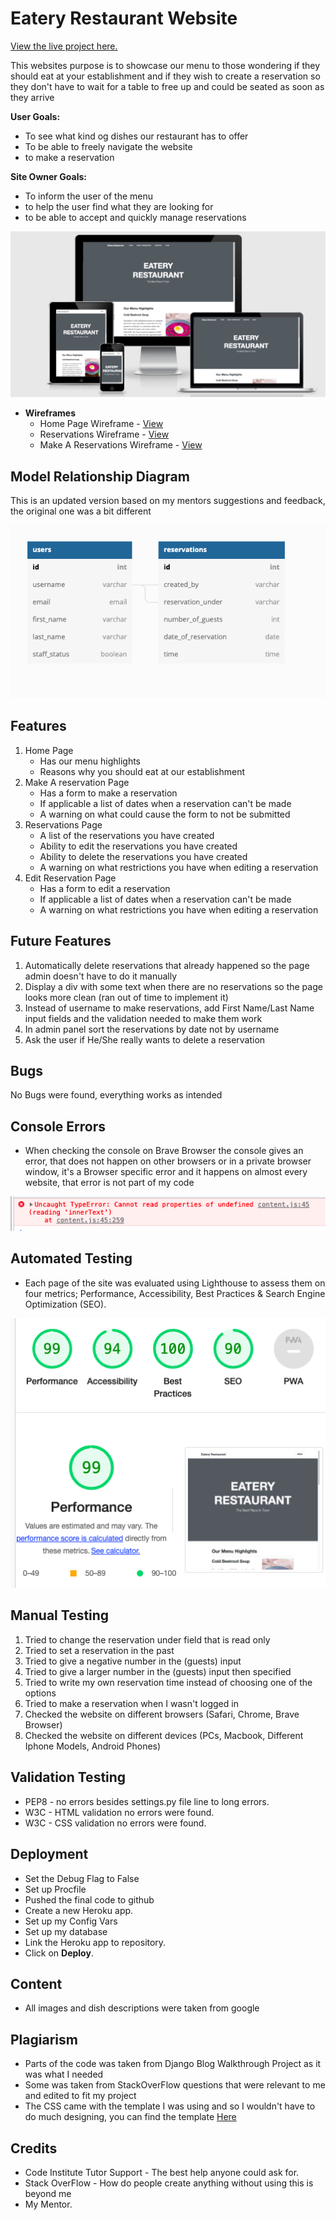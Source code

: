 # Eatery Restaurant Website

[View the live project here.]()

This websites purpose is to showcase our menu to those wondering if they should eat at your establishment and if they wish to create a reservation so they don't have to wait for a table to free up and could be seated as soon as they arrive

**User Goals:**

- To see what kind og dishes our restaurant has to offer
- To be able to freely navigate the website
- to make a reservation

**Site Owner Goals:**

- To inform the user of the menu
- to help the user find what they are looking for
- to be able to accept and quickly manage reservations

![how the website looks on diffrent devices](/static/img/am-i-responsive.png)

- **Wireframes**
    - Home Page Wireframe - [View](/static/img/home.png)
    - Reservations Wireframe - [View](/static/img/reservations.png)
    - Make A Reservations Wireframe - [View](/static/img/make%20a%20reservation.png)


## Model Relationship Diagram

This is an updated version based on my mentors suggestions and feedback, the original one
was a bit different

![Model Relationship Diagram](/static/img/entity-relationship-diagram.png)

## Features

1. Home Page
    - Has our menu highlights
    - Reasons why you should eat at our establishment 
2. Make A reservation Page
    - Has a form to make a reservation
    - If applicable a list of dates when a reservation can't be made
    - A warning on what could cause the form to not be submitted 
3. Reservations Page
    - A list of the reservations you have created
    - Ability to edit the reservations you have created
    - Ability to delete the reservations you have created
    - A warning on what restrictions you have when editing a reservation
4. Edit Reservation Page
    - Has a form to edit a reservation
    - If applicable a list of dates when a reservation can't be made
    - A warning on what restrictions you have when editing a reservation

## Future Features

1. Automatically delete reservations that already happened so the page admin doesn't have to do it manually
2. Display a div with some text when there are no reservations so the page looks more clean (ran out of time to implement it)
3. Instead of username to make reservations, add First Name/Last Name input fields and the validation needed to make them work
4. In admin panel sort the reservations by date not by username
5. Ask the user if He/She really wants to delete a reservation


## Bugs

No Bugs were found, everything works as intended

## Console Errors

- When checking the console on Brave Browser the console gives an error, that does not happen on other browsers or in a private browser window, it's a Browser specific error and it happens on almost every website, that error is not part of my code

![Console Error](/static/img/error.png)

## Automated Testing

- Each page of the site was evaluated using Lighthouse to assess them on four metrics; Performance, Accessibility, Best Practices & Search Engine Optimization (SEO).

![lighthouse scores screenshot](/static/img/lighthouse-scores.png)

## Manual Testing

1. Tried to change the reservation under field that is read only
2. Tried to set a reservation in the past
3. Tried to give a negative number in the (guests) input
4. Tried to give a larger number in the (guests) input then specified
5. Tried to write my own reservation time instead of choosing one of the options
6. Tried to make a reservation when I wasn't logged in
7. Checked the website on different browsers (Safari, Chrome, Brave Browser)
8. Checked the website on different devices (PCs, Macbook, Different Iphone Models, Android Phones)


## Validation Testing

- PEP8 - no errors besides settings.py file line to long errors.
- W3C - HTML validation no errors were found.
- W3C - CSS validation no errors were found.

## Deployment

- Set the Debug Flag to False
- Set up Procfile
- Pushed the final code to github
- Create a new Heroku app.
- Set up my Config Vars
- Set up my database
- Link the Heroku app to repository.
- Click on **Deploy**.

## Content

- All images and dish descriptions were taken from google

## Plagiarism

- Parts of the code was taken from Django Blog Walkthrough Project as it was what I needed
- Some was taken from StackOverFlow questions that were relevant to me and edited to fit my project
- The CSS came with the template I was using and so I wouldn't have to do much designing, you can find the template [Here](https://github.com/StartBootstrap/startbootstrap-clean-blog/)


## Credits
- Code Institute Tutor Support - The best help anyone could ask for.
- Stack OverFlow - How do people create anything without using this is beyond me
- My Mentor.